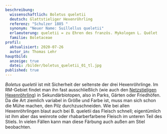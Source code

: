 ```yaml
---
beschreibung:
  wissenschaftlich: Boletus queletii
  deutsch: Glattstieliger Hexenröhrling
  referenz: "Schulzer 1885 "
  synonym: "Neuer Name: Suillellus queletii"
  erlaeuterung: queletii = zu Ehren des französ. Mykologen L. Quélet
  familie: Boletaceae
profil:
  aktualisiert: 2020-07-26
  autor_in: Thomas Lehr
hauptbild:
  anzeige: true
  datei: /bilder/boletus_queletii_01_tl.jpg
published: true
---
```

*Boletus queletii* ist mit Sicherheit der seltenste der drei Hexenröhrlinge. Im RM-Gebiet findet man ihn fast ausschließlich (wie auch den [Netzstieligen Hexenröhrling](/pilze/boletus-luridus-netzstieliger-hexenröhrling)) in Sekundärbiotopen, also in Parks, Gärten oder Friedhöfen. Da die Art ziemlich variabel in Größe und Farbe ist, muss man sich schon die Mühe machen, den Pilz durchzuschneiden. Wie bei allen Hexenröhrlingen blaut auch bei B. queletii das Fleisch schnell; eigentümlich ist ihm aber das weinrote oder rhabarberfarbene Fleisch im unteren Teil des Stiels. In vielen Fällen kann man diese Färbung auch außen am Stiel beobachten.